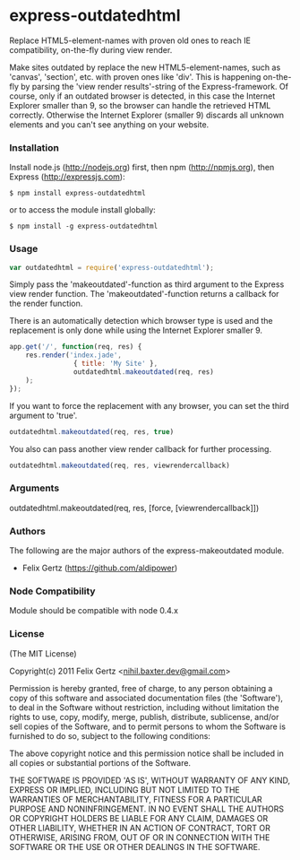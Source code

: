 
# express-outdatedhtml
      
Replace HTML5-element-names with proven old ones to reach IE compatibility, on-the-fly during view render.
  
Make sites outdated by replace the new HTML5-element-names, such as 'canvas', 'section', etc. with proven ones like 'div'.
This is happening on-the-fly by parsing the 'view render results'-string of the Express-framework.
Of course, only if an outdated browser is detected, in this case the Internet Explorer smaller than 9, so the browser can handle the retrieved HTML correctly.
Otherwise the Internet Explorer (smaller 9) discards all unknown elements and you can't see anything on your website.

### Installation

Install node.js (http://nodejs.org) first, then npm (http://npmjs.org), then Express (http://expressjs.com):

    $ npm install express-outdatedhtml

or to access the module install globally:

    $ npm install -g express-outdatedhtml

### Usage

```javascript
var outdatedhtml = require('express-outdatedhtml');
```

Simply pass the 'makeoutdated'-function as third argument to the Express view render function.
The 'makeoutdated'-function returns a callback for the render function.

There is an automatically detection which browser type is used and the replacement is only done while using the Internet Explorer smaller 9.

```javascript
app.get('/', function(req, res) {
    res.render('index.jade', 
		    	{ title: 'My Site' },
		    	outdatedhtml.makeoutdated(req, res)
    );
});
```

If you want to force the replacement with any browser, you can set the third argument to 'true'.

```javascript
outdatedhtml.makeoutdated(req, res, true)
```

You also can pass another view render callback for further processing.

```javascript
outdatedhtml.makeoutdated(req, res, viewrendercallback)
``` 

### Arguments

outdatedhtml.makeoutdated(req, res, [force, [viewrendercallback]])

### Authors

The following are the major authors of the express-makeoutdated module.

  * Felix Gertz (https://github.com/aldipower)

### Node Compatibility

Module should be compatible with node 0.4.x

### License 

(The MIT License)

Copyright(c) 2011 Felix Gertz &lt;nihil.baxter.dev@gmail.com&gt;

Permission is hereby granted, free of charge, to any person obtaining
a copy of this software and associated documentation files (the
'Software'), to deal in the Software without restriction, including
without limitation the rights to use, copy, modify, merge, publish,
distribute, sublicense, and/or sell copies of the Software, and to
permit persons to whom the Software is furnished to do so, subject to
the following conditions:

The above copyright notice and this permission notice shall be
included in all copies or substantial portions of the Software.

THE SOFTWARE IS PROVIDED 'AS IS', WITHOUT WARRANTY OF ANY KIND,
EXPRESS OR IMPLIED, INCLUDING BUT NOT LIMITED TO THE WARRANTIES OF
MERCHANTABILITY, FITNESS FOR A PARTICULAR PURPOSE AND NONINFRINGEMENT.
IN NO EVENT SHALL THE AUTHORS OR COPYRIGHT HOLDERS BE LIABLE FOR ANY
CLAIM, DAMAGES OR OTHER LIABILITY, WHETHER IN AN ACTION OF CONTRACT,
TORT OR OTHERWISE, ARISING FROM, OUT OF OR IN CONNECTION WITH THE
SOFTWARE OR THE USE OR OTHER DEALINGS IN THE SOFTWARE.